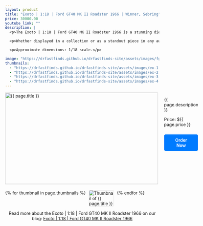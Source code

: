 ```yaml
---
layout: product
title: "Exoto | 1:18 | Ford GT40 MK II Roadster 1966 | Winner, Sebring"
price: 30000.00
youtube_link: ""
description: |
  <p>The Exoto | 1:18 | Ford GT40 MK II Roadster 1966 is a stunning diecast model that celebrates the iconic Ford GT40, known for its legendary performance and triumph at the Sebring 12 Hours. This meticulously crafted model is a collector's dream, featuring exceptional detail and accuracy that captures the essence of the original race car.</p>

  <p>Whether displayed in a collection or as a standout piece in any automotive enthusiast's home, this model represents a significant piece of motorsport history. Don't miss the chance to own a piece of racing heritage.</p>

  <p>Approximate dimensions: 1/18 scale.</p>

image: "https://drfastfinds.github.io/drfastfinds-site/assets/images/fgt.jpg"
thumbnails:
  - "https://drfastfinds.github.io/drfastfinds-site/assets/images/ex-1.jpg"
  - "https://drfastfinds.github.io/drfastfinds-site/assets/images/ex-2.jpg"
  - "https://drfastfinds.github.io/drfastfinds-site/assets/images/ex-3.jpg"
  - "https://drfastfinds.github.io/drfastfinds-site/assets/images/ex-4.jpg"
---
```


<div class="product-detail">
    <div class="product-image-box">
        <img class="main-image" src="{{ page.image }}" alt="{{ page.title }}">
    </div>
    <div class="product-text">
        <p>{{ page.description }}</p>
        <p>Price: ${{ page.price }}</p>
        <a href="{{ site.baseurl }}/order" class="buy-now">Order Now</a>
    </div>
</div>

<div class="thumbnail-carousel">
    {% for thumbnail in page.thumbnails %}
    <img class="thumbnail" src="{{ thumbnail }}" alt="Thumbnail of {{ page.title }}">
    {% endfor %}
</div>

<div style="text-align: center;">
    <p>Read more about the Exoto | 1:18 | Ford GT40 MK II Roadster 1966 on our blog: 
        <a href="https://drfastfinds.github.io/drfastfinds-site/collectibles/diecast%20models/exoto/ford/gt40/2024/09/25/exoto-ford-gt40-mk-ii-roadster-1966.html" target="_blank">Exoto | 1:18 | Ford GT40 MK II Roadster 1966</a>
    </p>
</div>

<style>
.product-detail {
    display: flex;
    align-items: flex-start;
    gap: 20px;
    margin-bottom: 20px;
}

.product-image-box {
    flex-shrink: 0;
    width: 500px; 
    height: 300px; 
    overflow: hidden; 
}

.main-image {
    width: 100%; 
    height: 100%; 
    object-fit: contain; 
    display: block;
}

.product-text {
    max-width: 400px;
    flex-grow: 1;
}

.thumbnail-carousel {
    margin-top: 20px;
    display: flex;
    flex-wrap: wrap; 
    gap: 10px;
    justify-content: flex-start;
}

.thumbnail {
    max-width: 80px;
    cursor: pointer;
    border: 1px solid #ddd;
    border-radius: 4px;
}

.buy-now {
    display: inline-block;
    padding: 10px 20px;
    margin-top: 10px;
    background-color: #007bff;
    color: #fff;
    text-decoration: none;
    border-radius: 5px;
    font-weight: bold;
    text-align: center;
}

.buy-now:hover {
    background-color: #0056b3;
}
</style>

<script>
document.addEventListener('DOMContentLoaded', function() {
    const mainImage = document.querySelector('.main-image');
    const thumbnails = document.querySelectorAll('.thumbnail');

    thumbnails.forEach(thumbnail => {
        thumbnail.addEventListener('click', function() {
            mainImage.src = this.src;
        });
    });
});
</script>

